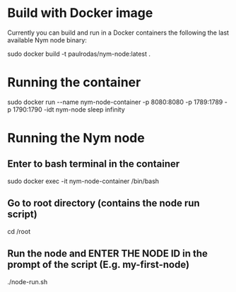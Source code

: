 # Build with Docker image

Currently you can build and run in a Docker containers the following the last available Nym node binary:

sudo docker build -t paulrodas/nym-node:latest .

# Running the container
sudo docker run --name nym-node-container -p 8080:8080 -p 1789:1789 -p 1790:1790 -idt nym-node sleep infinity

# Running the Nym node
## Enter to bash terminal in the container
sudo docker exec -it nym-node-container /bin/bash

## Go to root directory (contains the node run script)
cd /root
## Run the node and ENTER THE NODE ID in the prompt of the script (E.g. my-first-node)
./node-run.sh


